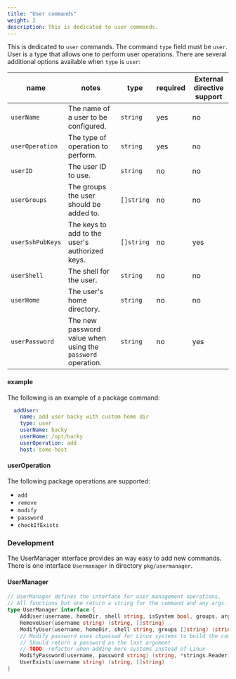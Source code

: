 ```yaml
---
title: "User commands"
weight: 2
description: This is dedicated to user commands.
---
```


This is dedicated to `user` commands. The command `type` field must be `user`. User is a type that allows one to perform user operations. There are several additional options available when `type` is `user`:

| name            | notes                                                        | type       | required | External directive support
| ----------------| -------------------------------------------------------------| ---------- | ---------| --------------------------|
| `userName`      | The name of a user to be configured.                         | `string`   | yes      | no 						 |
| `userOperation` | The type of operation to perform.                            | `string`   | yes      | no 						 |
| `userID`        | The user ID to use.                                          | `string`   | no       | no 						 |
| `userGroups`    | The groups the user should be added to.                      | `[]string` | no       | no 						 |
| `userSshPubKeys`| The keys to add to the user's authorized keys.               | `[]string` | no       | yes 						 |
| `userShell`     | The shell for the user.                                      | `string`   | no       | no 						 |
| `userHome`      | The user's home directory.                                   | `string`   | no       | no 						 |
| `userPassword`  | The new password value when using the `password` operation.  | `string`   | no       | yes						 |


#### example

The following is an example of a package command:

```yaml
  addUser:
	name: add user backy with custom home dir
    type: user
    userName: backy
    userHome: /opt/backy
    userOperation: add
    host: some-host
```

#### userOperation

The following package operations are supported:

- `add`
- `remove`
- `modify`
- `password`
- `checkIfExists`

### Development

The UserManager interface provides an way easy to add new commands. There is one interface `Usermanager` in directory `pkg/usermanager`.

#### UserManager

```go
// UserManager defines the interface for user management operations.
// All functions but one return a string for the command and any args.
type UserManager interface {
	AddUser(username, homeDir, shell string, isSystem bool, groups, args []string) (string, []string)
	RemoveUser(username string) (string, []string)
	ModifyUser(username, homeDir, shell string, groups []string) (string, []string)
	// Modify password uses chpasswd for Linux systems to build the command to change the password
	// Should return a password as the last argument
	// TODO: refactor when adding more systems instead of Linux
	ModifyPassword(username, password string) (string, *strings.Reader, string)
	UserExists(username string) (string, []string)
}
```